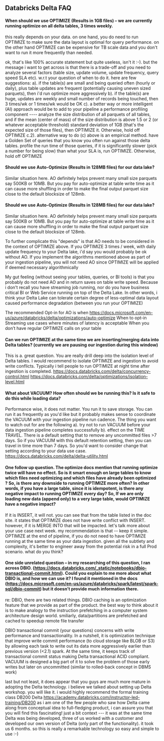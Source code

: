 ## Databricks Delta FAQ


#### When should we use OPTIMIZE (Results in 1GB files) – we are currently running optimize on all delta tables, 3 times weekly.
this really depends on your data.   on one hand, you do need to run OPTIMIZE to make sure the data layout is optimal for query performance.   on the other hand OPTIMIZE can be expensive for TB scale data and you don't want to run it more frequently than needed.   

ok, that's like 100% accurate statement but quite useless, isn't it :-).   but the message i want to get across is that there is a trade-off and you need to analyze several factors (table size, update volume, update frequency, query speed SLA etc).      w.r.t your question of when to do it.    here are few suggestions:
a). if the table(s) are small and being queried often (hourly or daily), plus table updates are frequent (potentially causing uneven sized parquets),  then i'd run optimize more aggressively
b). if the table(s) are huge, updates are weekly and small number of records being touched,  then 3 times/wk or 1 times/wk would be OK 
c). a better way or more intelligent (AI) approach would be to add to your pipeline a performance profiling component ----  analyze the size distribution of all parquets of all tables, and if the mean (center of mass) of the size distribution is above 1.5 or 2 (or whatever acceptable threshold) standard deviation of 1GB (that's the expected size of those files), then OPTIMIZE it.  Otherwise, hold off OPTIMIZE
c.2). alternative way to do (c) above is an empirical method.   have a Golden Set of queries that you know you often run against those delta tables.   profile the run time of those queries,  if it is significantly slower (pick a number for being slow) than what your SLA is,  run OPTIMIZE.   Otherwise, hold off OPTIMIZE


#### Should we use Auto-Optimize (Results in 128MB files) for our data lake?
Similar situation here.   AO definitely helps prevent many small size parquets say 500KB or 10MB.  But you pay for auto-optimize at table write time as it can cause more shuffling in order to make the final output parquet size close to the default blocksize of 128mb.   


#### Should we use Auto-Optimize (Results in 128MB files) for our data lake?
Similar situation here.   AO definitely helps prevent many small size parquets say 500KB or 10MB.  But you pay for auto-optimize at table write time as it can cause more shuffling in order to make the final output parquet size close to the default blocksize of 128mb.   

To further complicate this "depends" is that AO needs to be considered in the context of OPTIMIZE above.  If you OPTIMIZE  3 times / week, with daily update frequency to your Delta lake,  i'd say you would probably be ok without AO.    If you implement the algorithms mentioned above as part of your ingestion pipeline, you will not need AO since OPTIMIZE will be applied if deemed necessary algorithmically

My gut feeling (without seeing your tables, queries, or BI tools) is that you probably do not need AO and in return saves on table write speed.   Because i don't recall you have streaming job running, nor do you have business critical BI or Web Service running on top of the Delta Lake.  In other words, i think your Delta Lake can tolerate certain degree of less-optimal data layout caused performance degradation (between you run your OPTIMIZE)

The recommended Opt-in for AO is when    https://docs.microsoft.com/en-us/azure/databricks/delta/optimizations/auto-optimize
When to opt-in
Streaming use cases where minutes of latency is acceptable
When you don’t have regular OPTIMIZE calls on your table




####  Can we run OPTIMIZE at the same time we are inserting/merging data into Delta tables? (currently we are pausing our ingestion during this window)
This is a. great question.  You are really drill deep into the isolation level of Delta tables.   I would recommend to isolate OPTIMIZE and ingestion to avoid write conflicts.  Typically i tell people to run OPTIMIZE at night time after ingestion is completed. 
https://docs.databricks.com/delta/concurrency-control.html
https://docs.databricks.com/delta/optimizations/isolation-level.html

#### What about VACUUM? How often should we be running this?  Is it safe to do this while loading data?

Performance wise, it does not matter.  You run it to save storage.   You can run it as frequently as you'd like but it probably makes sense to coordinate the VACUUM with your ingestion pipeline run cadence.    The thing you want to watch out for are the following
a).  try not to run VACUUM before your data ingestion pipeline completes successfully
b).  effect on the TIME TRAVEL.     There is a default setting that to remove any uncommitted files >7 days.   So if you VACUUM with this default retention setting, then you can travel in time more than 7 days.   So you'd want to consider change that setting according to your data use case. 
https://docs.databricks.com/delta/delta-utility.html



#### One follow up question.  The optimize docs mention that running optimize twice will have no effect.  So is it smart enough on large tables to know which files need optimizing and which files have already been optimized ?   So, is there any downside to running OPTIMIZE more often?  In other words, if you have a large table, since it is idempotent, is there any negative impact to running OPTIMIZE every day?  So, If we are only loading new data (append only) to a very large table, would OPTIMIZE have a negative impact? 

If it is INSERT, it will not.   you can see that from the table listed in the doc site.  it states that OPTIMIZE does not have write conflict with INSERT.     however, if it is MERGE INTO that will be impacted.   let's talk more about your use case next week.    my recommendation is that -- keep it simple.   OPTIMIZE at the end of pipeline,  if you do not need to have OPTIMIZE running at the same time as your data ingestion.      given all the subtlety and complexity, it's better to engineer away from the potential risk in a full Prod scenario.    what do you think?
 
 

#### One side unrelated question – in my researching of this question, I ran across DBIO.  (https://docs.databricks.com/_static/notebooks/dbio-transactional-commit.html).   Could you explain to me more about what DBIO is, and how we can use it?  I found it mentioned in the docs (https://docs.microsoft.com/en-us/azure/databricks/spark/latest/spark-sql/dbio-commit) but it doesn’t provide much information there.

re: DBIO, there are two related things.  DBIO caching is an optimization feature that we provide as part of the product.   the best way to think about it is to make analogy to the instruction prefetching in a computer system architecture design world.   smiliarly, data/partitions are prefetched and cached to speedup remote file transfer

DBIO transactional commit (your questions) concerns with write performance and transactionality.   In a nutshell, it is optimization technique that improve write commit performance (to cloud storage like BLOB or S3) by allowing each task to write out its data more aggressively earlier than previous version (<2.1) spark.   At the same time, it keeps track of transactional commit status making Delta transactional ACID compliant.    VACUUM is designed a big part of it to solve the problem of those early writes but later on uncommitted (similar to rolled-back concept in DBMS work)

last but not least, it does appear that you guys are much more mature in adopting the Delta technology.    i believe we talked about setting up Delta workshop.   you will like it.    i would highly recommend the formal training class DB200 Delta 
https://academy.databricks.com/instructor-led-training/DB200
as i am one of the few people who saw how Delta came along from conceptual idea to full-fledging product,  i can assure you that you will find this fascinating!     just a bit context --- it was at the same time Delta was being developed,  three of us worked with a customer and developed our own version of Delta (only part of the functionality).   it took us 6 months.    so this is really a remarkable technology so easy and simple to use :-) 
